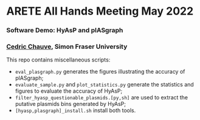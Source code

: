 # ARETE All Hands Meeting May 2022
### Software Demo: HyAsP and plASgraph
### <a href="https://cchauve.github.io/">Cedric Chauve</a>, Simon Fraser University

This repo contains miscellaneous scripts:
- `eval_plasgraph.py` generates the figures illustrating the accuracy of plASgraph;
- `evaluate_sample.py` and `plot_statistics.py` generate the statistics and figures to evaluate the accuracy of HyAsP;
- `filter_hyasp_questionable_plasmids.[py,sh]` are used to extract the putative plasmids bins generated by HyAsP;
- `[hyasp,plasgraph]_install.sh` install both tools.

